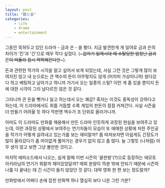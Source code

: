 ```yaml
---
layout: post
title: "銀と金"
categories:
    - life
    - drama
    - entertainment
---
```


그동안 묵혀두고 있던 드라마 - 금과 은 - 을 봤다. 지금 발견한게 게 일어로 금과 은의 차이가 '킨'과 '긴'으로 매우 작다 싶었다. (~~~갑자기 일제시대 때 수탈당한 엄청난 금과 은이 떠올라 잠시 먹먹해진다만~~~).

돈과 관련한 작가의 시각을 알고 싶어서 보게 되었는데, 사실 그런 것은 그렇게 많이 보여지진 않고 내 눈으로는 큰 액수의 돈이 아무렇지도 않게 (어차피 가상이니까) 왔다갔다 하고 베팅하고 날아가고 하니까 거기서 오는 일종의 스릴? 이런 게 좀 있을 뿐이지 돈에 대한 시각이 그리 남다르진 않은 것 같다.

그러니까 큰 돈을 뺏거나 잃고 하는데서 오는 쾌감? 혹자는 이것도 중독성이 강하다고 하는데, 이 드라마에서도 회를 거듭할 수록 게임의 판돈이 점점 커져간다. 사실 시즌을 더 만들기 어려울 듯 하다 막판엔 액수가 조 단위로 올라가니까.

아마도 이 드라마도 만화를 채용해서 만든 드라마 인듯하게 과장된 현실을 보여주고 있는데, 이런 과장된 상황에서 보여주는 연기자들이 모습이 또 애매한 상황에 처한 주인공을 작가가 어떻게 살려내고 있는가를 보는 재미랄까? 좀 따져보자면 아쉽게도 긴장도가 많이 올라갔다가 좀 어이없게 풀어가는 경우가 없지 않고 좀 많다. 늘 그렇듯 (나처럼) 아무 생각 않고 보면 그냥 볼만한 것이고.

마지막 에피소드에서 나오는, 쉽게 말해 이번 시즌의 '끝판왕'(?)으로 등장하는 에모토 아키라님의 연기가 뭐랄까 재미있었달까? 매회 분량이 15분 밖에 안되기 때문에 시즌하나를 다 끝내는 데 긴 시간이 들지 않았던 것 같다. 대략 영화 한 편 보는 정도랄까?

만화방에서 어쩌다 손에 잡힌 만화책 하나 열심히 보다 나온 그런 기분? 